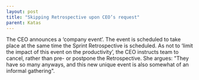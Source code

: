 ```yaml
---
layout: post
title: "Skipping Retrospective upon CEO’s request"
parent: Katas
---
```

The CEO announces a ‘company event’. The event is scheduled to take place at the same time the Sprint Retrospective is scheduled. As not to ‘limit the impact of this event on the productivity’, the CEO instructs team to cancel, rather than pre- or postpone the Retrospective. She argues: "They have so many anyways, and this new unique event is also somewhat of an informal gathering".
